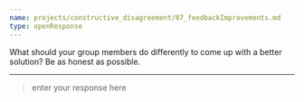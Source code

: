 ```yaml
---
name: projects/constructive_disagreement/07_feedbackImprovements.md
type: openResponse
---
```


What should your group members do differently to come up with a better solution? Be as honest as possible.

---

> enter your response here
